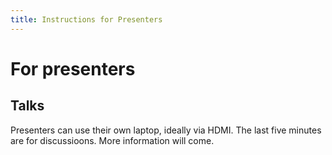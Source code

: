 ```yaml
---
title: Instructions for Presenters
---
```


# For presenters

## Talks

Presenters can use their own laptop, ideally via HDMI. The last five minutes are for discussioons. More information will come.
